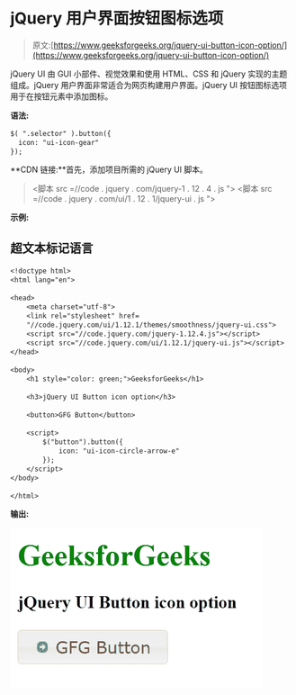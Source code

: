 # jQuery 用户界面按钮图标选项

> 原文:[https://www.geeksforgeeks.org/jquery-ui-button-icon-option/](https://www.geeksforgeeks.org/jquery-ui-button-icon-option/)

jQuery UI 由 GUI 小部件、视觉效果和使用 HTML、CSS 和 jQuery 实现的主题组成。jQuery 用户界面非常适合为网页构建用户界面。jQuery UI 按钮图标选项用于在按钮元素中添加图标。

**语法:**

```
$( ".selector" ).button({
  icon: "ui-icon-gear"
});
```

**CDN 链接:**首先，添加项目所需的 jQuery UI 脚本。

> <link rel="”stylesheet”" href="”//code.jquery.com/ui/1.12.1/themes/smoothness/jquery-ui.css”">
> <脚本 src =//code . jquery . com/jquery-1 . 12 . 4 . js "></脚本>
> <脚本 src =//code . jquery . com/ui/1 . 12 . 1/jquery-ui . js "></脚本>

**示例:**

## 超文本标记语言

```
<!doctype html>
<html lang="en">

<head>
    <meta charset="utf-8">
    <link rel="stylesheet" href=
    "//code.jquery.com/ui/1.12.1/themes/smoothness/jquery-ui.css">
    <script src="//code.jquery.com/jquery-1.12.4.js"></script>
    <script src="//code.jquery.com/ui/1.12.1/jquery-ui.js"></script>
</head>

<body>
    <h1 style="color: green;">GeeksforGeeks</h1>

    <h3>jQuery UI Button icon option</h3>

    <button>GFG Button</button>

    <script>
        $("button").button({
            icon: "ui-icon-circle-arrow-e"
        });
    </script>
</body>

</html>
```

**输出:**

![](img/122ae829601760d3e2034b20a7e40037.png)